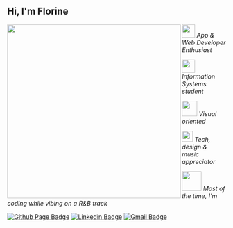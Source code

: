 ## Hi, I'm Florine 

<img align="left" src="https://media.giphy.com/media/N8ux2BsYiWN5sIYbfB/source.gif" width="400px"/>

<p></a><img src="https://media.giphy.com/media/kBrXyorjXo9Rh66RUf/source.gif" width="30"><em> App & Web Developer Enthusiast</em></p>
<p></a><img src="https://media.giphy.com/media/7IX8vUDnZRBELrqkfw/source.gif?raw=1" width="30vw"/> <em> Information Systems student</em></p>
<p></a><img src="https://media.giphy.com/media/dAVvhaQiGONZVeYjhS/source.gif?raw=1" width="35vw"/> <em> Visual oriented</em></p>
<p></a><img src="https://media.giphy.com/media/1wlWtflbknYsTbvahh/source.gif?raw=1" width="25vw"/> <em> Tech, design & music appreciator</em></p>
<p></a><img src="https://media.giphy.com/media/9JnWlOmpBhY04673E7/source.gif" width="45vw"/> <em> Most of the time, I'm coding while vibing on a R&B track </em></p>

[![Github Page Badge](https://img.shields.io/badge/-Github_Page-000?style=flat-square&logo=Github&logoColor=white&link=https://github.com/florinenda)](https://github.com/florinenda)
[![Linkedin Badge](https://img.shields.io/badge/-LinkedIn-blue?style=flat-square&logo=Linkedin&logoColor=white&link=https://www.linkedin.com/in/florine-n-da/)](https://https://www.linkedin.com/in/hillary-nda?utm_source=share&utm_campaign=share_via&utm_content=profile&utm_medium=ios_app/)
[![Gmail Badge](https://img.shields.io/badge/-Gmail-1db954?style=flat-square&labelColor=1db954&logo=gmail&logoColor=white&link=https://mailto:hillarynda0@gmail.com)](https://mailto:hillarynda0@gmail.com)









